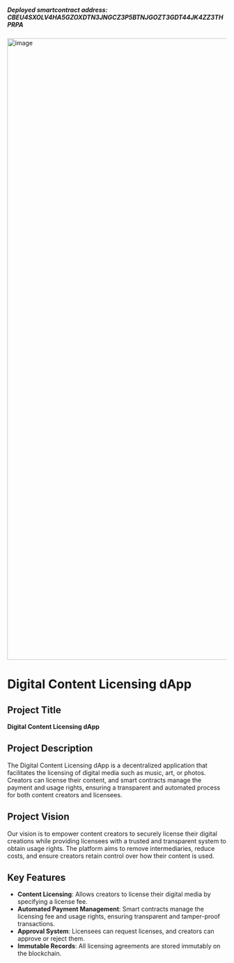 ##### Deployed smartcontract address: CBEU4SXOLV4HA5GZOXDTN3JNGCZ3P5BTNJGOZT3GDT44JK4ZZ3THPRPA
<img width="1428" alt="image" src="https://github.com/user-attachments/assets/2fb59756-8e83-4b5e-bfaa-e6df273fb8a2">

# Digital Content Licensing dApp

## Project Title
**Digital Content Licensing dApp**

## Project Description
The Digital Content Licensing dApp is a decentralized application that facilitates the licensing of digital media such as music, art, or photos. Creators can license their content, and smart contracts manage the payment and usage rights, ensuring a transparent and automated process for both content creators and licensees.

## Project Vision
Our vision is to empower content creators to securely license their digital creations while providing licensees with a trusted and transparent system to obtain usage rights. The platform aims to remove intermediaries, reduce costs, and ensure creators retain control over how their content is used.

## Key Features
- **Content Licensing**: Allows creators to license their digital media by specifying a license fee.
- **Automated Payment Management**: Smart contracts manage the licensing fee and usage rights, ensuring transparent and tamper-proof transactions.
- **Approval System**: Licensees can request licenses, and creators can approve or reject them.
- **Immutable Records**: All licensing agreements are stored immutably on the blockchain.
